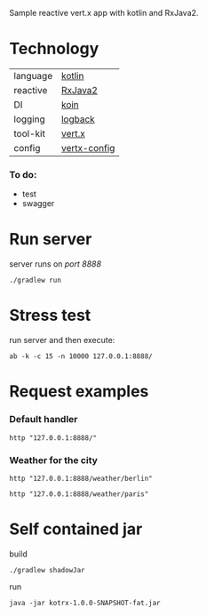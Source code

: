 Sample reactive vert.x app with kotlin and RxJava2.

# Technology
|  |  |
| --- | --- |
| language  | [kotlin](https://kotlinlang.org/) |
| reactive  | [RxJava2](https://github.com/ReactiveX/RxJava) |
| DI        | [koin](https://github.com/InsertKoinIO/koin/) |
| logging   | [logback](https://github.com/InsertKoinIO/koin/blob/master/koin-projects/docs/reference/koin-core/logging.md) |
| tool-kit  | [vert.x](https://vertx.io/) |
| config    | [vertx-config](https://vertx.io/docs/vertx-config/kotlin/) |

### To do:
- test
- swagger

# Run server

server runs on *port 8888*

```./gradlew run```

# Stress test
run server and then execute:

```ab -k -c 15 -n 10000 127.0.0.1:8888/```

# Request examples

### Default handler
```
http "127.0.0.1:8888/"
```

### Weather for the city
```
http "127.0.0.1:8888/weather/berlin"

http "127.0.0.1:8888/weather/paris"
```

# Self contained jar
build
```
./gradlew shadowJar

```
run
```
java -jar kotrx-1.0.0-SNAPSHOT-fat.jar
```


